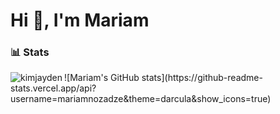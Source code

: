 ### <h1>Hi 👋, I'm Mariam </h1>
### 📊 Stats
<p><img align="left" src="https://github-readme-stats.vercel.app/api/top-langs?username=mariamnozadze&show_icons=true&locale=en&layout=compact" alt="kimjayden" /></p>
![Mariam's GitHub stats](https://github-readme-stats.vercel.app/api?username=mariamnozadze&theme=darcula&show_icons=true)
